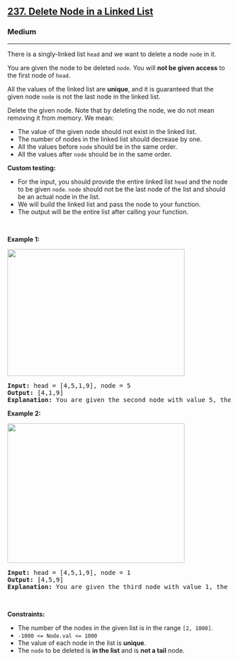 <h2><a href="https://leetcode.com/problems/delete-node-in-a-linked-list/">237. Delete Node in a Linked List</a></h2><h3>Medium</h3><hr><div><p>There is a singly-linked list <code data-copier-init="true">head</code> and we want to delete a node <code data-copier-init="true">node</code> in it.</p>

<p>You are given the node to be deleted <code data-copier-init="true">node</code>. You will <strong>not be given access</strong> to the first node of <code data-copier-init="true">head</code>.</p>

<p>All the values of the linked list are <strong>unique</strong>, and it is guaranteed that the given node <code data-copier-init="true">node</code> is not the last node in the linked list.</p>

<p>Delete the given node. Note that by deleting the node, we do not mean removing it from memory. We mean:</p>

<ul>
	<li>The value of the given node should not exist in the linked list.</li>
	<li>The number of nodes in the linked list should decrease by one.</li>
	<li>All the values before <code data-copier-init="true">node</code> should be in the same order.</li>
	<li>All the values after <code data-copier-init="true">node</code> should be in the same order.</li>
</ul>

<p><strong>Custom testing:</strong></p>

<ul>
	<li>For the input, you should provide the entire linked list <code data-copier-init="true">head</code> and the node to be given <code data-copier-init="true">node</code>. <code data-copier-init="true">node</code> should not be the last node of the list and should be an actual node in the list.</li>
	<li>We will build the linked list and pass the node to your function.</li>
	<li>The output will be the entire list after calling your function.</li>
</ul>

<p>&nbsp;</p>
<p><strong class="example">Example 1:</strong></p>
<img alt="" src="https://assets.leetcode.com/uploads/2020/09/01/node1.jpg" style="width: 400px; height: 286px;">
<pre data-copier-init="true"><strong>Input:</strong> head = [4,5,1,9], node = 5
<strong>Output:</strong> [4,1,9]
<strong>Explanation: </strong>You are given the second node with value 5, the linked list should become 4 -&gt; 1 -&gt; 9 after calling your function.
</pre>

<p><strong class="example">Example 2:</strong></p>
<img alt="" src="https://assets.leetcode.com/uploads/2020/09/01/node2.jpg" style="width: 400px; height: 315px;">
<pre data-copier-init="true"><strong>Input:</strong> head = [4,5,1,9], node = 1
<strong>Output:</strong> [4,5,9]
<strong>Explanation: </strong>You are given the third node with value 1, the linked list should become 4 -&gt; 5 -&gt; 9 after calling your function.
</pre>

<p>&nbsp;</p>
<p><strong>Constraints:</strong></p>

<ul>
	<li>The number of the nodes in the given list is in the range <code data-copier-init="true">[2, 1000]</code>.</li>
	<li><code data-copier-init="true">-1000 &lt;= Node.val &lt;= 1000</code></li>
	<li>The value of each node in the list is <strong>unique</strong>.</li>
	<li>The <code data-copier-init="true">node</code> to be deleted is <strong>in the list</strong> and is <strong>not a tail</strong> node.</li>
</ul>
</div>